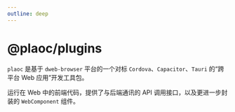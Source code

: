 ```yaml
---
outline: deep
---
```


# @plaoc/plugins

<Badges name="@plaoc/plugins" />

`plaoc` 是基于 `dweb-browser` 平台的一个对标 `Cordova`、`Capacitor`、`Tauri` 的“跨平台 Web 应用”开发工具包。

运行在 Web 中的前端代码，提供了与后端通讯的 API 调用接口，以及更进一步封装的 `WebComponent` 组件。